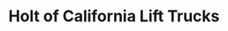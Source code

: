 ---
title: "Holt of California Lift Trucks"
url: /redding/holt-of-california-lift-trucks/
shop: shop
---